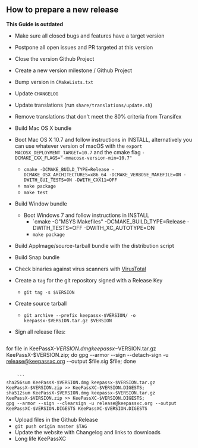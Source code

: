 ## How to prepare a new release

**This Guide is outdated**

-  Make sure all closed bugs and features have a target version
-  Postpone all open issues and PR targeted at this version
-  Close the version Github Project
-  Create a new version milestone / Github Project
-  Bump version in `CMakeLists.txt`
-  Update `CHANGELOG`
-  Update translations (run `share/translations/update.sh`)
-  Remove translations that don't meet the 80% criteria from Transifex
-  Build Mac OS X bundle
  - Boot Mac OS X 10.7 and follow instructions in INSTALL, alternatively you can use whatever version of macOS with the `export MACOSX_DEPLOYMENT_TARGET=10.7` and the cmake flag `-DCMAKE_CXX_FLAGS="-mmacosx-version-min=10.7"`
    - `cmake -DCMAKE_BUILD_TYPE=Release -DCMAKE_OSX_ARCHITECTURES=x86_64 -DCMAKE_VERBOSE_MAKEFILE=ON -DWITH_GUI_TESTS=ON -DWITH_CXX11=OFF`
    - `make package`
    - `make test`
- Build Window bundle
  - Boot Windows 7 and follow instructions in INSTALL
    - `cmake -G"MSYS Makefiles" -DCMAKE_BUILD_TYPE=Release -DWITH_TESTS=OFF -DWITH_XC_AUTOTYPE=ON
    - `make package`
- Build AppImage/source-tarball bundle with the distribution script
- Build Snap bundle
- Check binaries against virus scanners with [VirusTotal](https://www.virustotal.com/)
- Create a `tag` for the git repository signed with a Release Key
   - `git tag -s $VERSION`
- Create source tarball
   - `git archive --prefix keepassx-$VERSION/ -o keepassx-$VERSION.tar.gz $VERSION`
- Sign all release files:

    ```
for file in KeePassX-$VERSION.dmg keepassx-$VERSION.tar.gz KeePassX-$VERSION.zip; do gpg --armor --sign --detach-sign -u release@keepassxc.org --output $file.sig $file; done
```

    ```
sha256sum KeePassX-$VERSION.dmg keepassx-$VERSION.tar.gz KeePassX-$VERSION.zip >> KeePassXC-$VERSION.DIGESTS; 
sha512sum KeePassX-$VERSION.dmg keepassx-$VERSION.tar.gz KeePassX-$VERSION.zip >> KeePassXC-$VERSION.DIGESTS; 
gpg --armor --sign --clearsign -u release@keepassxc.org --output KeePassXC-$VERSION.DIGESTS KeePassXC-$VERSION.DIGESTS
```

- Upload files in the Github Release
- `git push origin master $TAG`
- Update the website with Changelog and links to downloads
- Long life KeePassXC
